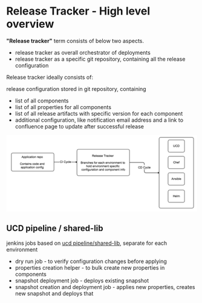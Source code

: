 # Release Tracker - High level overview

**"Release tracker"** term consists of below two aspects.

- release tracker as overall orchestrator of deployments
- release tracker as a specific git repository, containing all the release configuration

Release tracker ideally consists of:

release configuration stored in git repository, containing

- list of all components
- list of all properties for all components
- list of all release artifacts with specific version for each component
- additional configuration, like notification email address and a link to confluence page to update after successful release

![Release Tracker](release_tracker.png)

## UCD pipeline / shared-lib

jenkins jobs based on [ucd pipeline/shared-lib](ucd_pipeline.md), separate for each environment

- dry run job - to verify configuration changes before applying
- properties creation helper - to bulk create new properties in components
- snapshot deployment job - deploys existing snapshot
- snapshot creation and deployment job - applies new properties, creates new snapshot and deploys that
